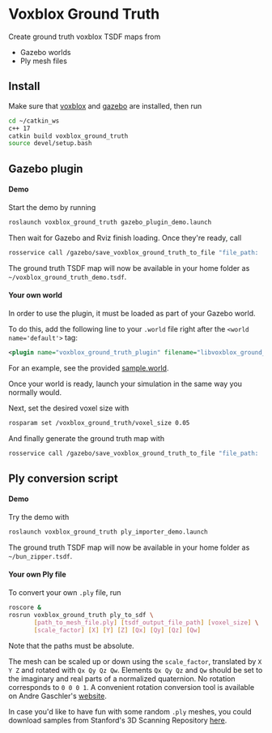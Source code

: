 # Voxblox Ground Truth
Create ground truth voxblox TSDF maps from
* Gazebo worlds
* Ply mesh files

## Install
Make sure that [voxblox](https://github.com/ethz-asl/voxblox#table-of-contents) and [gazebo](http://gazebosim.org/tutorials?tut=ros_installing) are installed, then run
```bash
cd ~/catkin_ws
c++ 17
catkin build voxblox_ground_truth
source devel/setup.bash
```

## Gazebo plugin
#### Demo
Start the demo by running
```bash
roslaunch voxblox_ground_truth gazebo_plugin_demo.launch
```
Then wait for Gazebo and Rviz finish loading. Once they're ready, call
```bash
rosservice call /gazebo/save_voxblox_ground_truth_to_file "file_path: '$HOME/voxblox_ground_truth_demo.tsdf'"
```

The ground truth TSDF map will now be available in your home folder as `~/voxblox_ground_truth_demo.tsdf`.

#### Your own world
In order to use the plugin, it must be loaded as part of your Gazebo world.

To do this, add the following line to your `.world` file right after the `<world name='default'>` tag:
```xml
<plugin name="voxblox_ground_truth_plugin" filename="libvoxblox_ground_truth_plugin.so"/>
```

For an example, see the provided [sample.world](https://github.com/ethz-asl/voxblox_ground_truth/blob/8f868dc4290ebaffa8b4c6435491f3cfa386783d/sample_data/gazebo/worlds/burning_building_rubble.world#L4-L5).

Once your world is ready, launch your simulation in the same way you normally would.

Next, set the desired voxel size with
```bash
rosparam set /voxblox_ground_truth/voxel_size 0.05
```

And finally generate the ground truth map with
```bash
rosservice call /gazebo/save_voxblox_ground_truth_to_file "file_path: '$HOME/your_ground_truth_map.tsdf'"
```

## Ply conversion script
#### Demo
Try the demo with
```bash
roslaunch voxblox_ground_truth ply_importer_demo.launch
```

The ground truth TSDF map will now be available in your home folder as `~/bun_zipper.tsdf`.

#### Your own Ply file
To convert your own `.ply` file, run
```bash
roscore &
rosrun voxblox_ground_truth ply_to_sdf \
       [path_to_mesh_file.ply] [tsdf_output_file_path] [voxel_size] \
       [scale_factor] [X] [Y] [Z] [Qx] [Qy] [Qz] [Qw]
```
Note that the paths must be absolute.

The mesh can be scaled up or down using the `scale_factor`, translated by `X Y Z` and rotated with `Qx Qy Qz Qw`. Elements `Qx Qy Qz` and `Qw` should be set to the imaginary and real parts of a normalized quaternion. No rotation corresponds to `0 0 0 1`. A convenient rotation conversion tool is available on Andre Gaschler's [website](https://www.andre-gaschler.com/rotationconverter/).

In case you'd like to have fun with some random `.ply` meshes, you could download samples from Stanford's 3D Scanning Repository
 [here](http://graphics.stanford.edu/data/3Dscanrep/).
